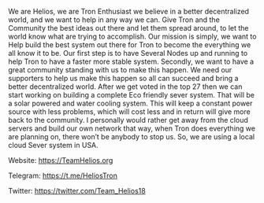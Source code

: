 We are Helios, we are Tron Enthusiast we believe in a better decentralized world, and we want to help in any way we can. Give Tron and the Community the best ideas out there and let them spread around, to let the world know what are trying to accomplish. 
Our mission is simply, we want to Help build the best system out there for Tron to become the everything we all know it to be. Our first step is to have Several Nodes up and running to help Tron to have a faster more stable system. Secondly, we want to have a great community standing with us to make this happen. We need our supporters to help us make this happen so all can succeed and bring a better decentralized world. After we get voted in the top 27 then we can start working on building a complete Eco friendly sever system. That will be a solar powered and water cooling system.  This will keep a constant power source with less problems, which will cost less and in return will give more back to the community. I personally would rather get away from the cloud servers and build our own network that way, when Tron does everything we are planning on, there won’t be anybody to stop us. So, we are using a local cloud Sever system in USA.

Website: https://TeamHelios.org

Telegram: https://t.me/HeliosTron

Twitter: https://twitter.com/Team_Helios18


